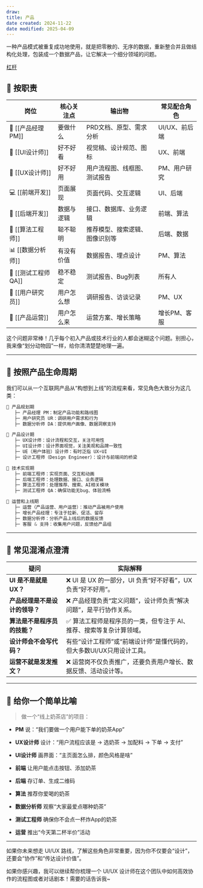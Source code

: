 ```yaml
---
draw:
title: 产品
date created: 2024-11-22
date modified: 2025-04-09
---
```


一种产品模式被重复成功地使用，就是把零散的、无序的数据，重新整合并且做结构化处理，包装成一个数据产品，让它解决一个细分领域的问题。

[杠杆](杠杆.md)

## 🧩 按职责

| 岗位              | 核心关注点 | 输出物             | 常见配合角色    |
| --------------- | ----- | --------------- | --------- |
| 🧠 [[产品经理 PM]]  | 要做什么  | PRD文档、原型、需求分析   | UI/UX、前后端 |
| 🎨 [[UI设计师]]    | 好不好看  | 视觉稿、设计规范、图标     | UX、前端     |
| 📐 [[UX设计师]]    | 好不好用  | 用户流程图、线框图、测试报告  | PM、用户研究   |
| 💻 [[前端开发]]     | 页面展现  | 页面代码、交互逻辑       | UI、后端     |
| 🔧 [[后端开发]]     | 数据与逻辑 | 接口、数据库、业务逻辑     | 前端、算法     |
| 🤖 [[算法工程师]]    | 聪不聪明  | 推荐模型、搜索逻辑、图像识别等 | 后端、数据     |
| 📊 [[数据分析师]]    | 有没有价值 | 数据报告、埋点设计       | PM、算法     |
| 🔬 [[测试工程师 QA]] | 稳不稳定  | 测试报告、Bug列表      | 所有人       |
| 🧭 [[用户研究员]]    | 用户怎么想 | 调研报告、访谈记录       | PM、UX     |
| 🚀 [[产品运营]]     | 用户怎么来 | 运营方案、增长策略       | 增长PM、客服   |

这个问题非常棒！几乎每个初入产品或技术行业的人都会迷糊这个问题。别担心，我来像“划分动物园”一样，给你清清楚楚地理一遍。

---

## 🧭 按照产品生命周期

我们可以从一个互联网产品从“构想到上线”的流程来看，常见角色大致分为这几类：

```Java
📌 产品规划期
   ├─ 产品经理 PM：制定产品功能和路线图
   ├─ 用户研究员 UR：调研用户需求和行为
   ├─ 数据分析师 DA：提供用户画像、数据洞察支持

📌 产品设计期
   ├─ UX设计师：设计流程和交互，关注可用性
   ├─ UI设计师：设计界面视觉，关注美观和品牌一致性
   ├─ UE（用户体验）设计师：有时泛指 UX+UI
   ├─ 设计工程师（Design Engineer）：设计与前端间的桥梁

📌 技术实现期
   ├─ 前端工程师：实现页面、交互和动画
   ├─ 后端工程师：处理数据、接口、业务逻辑
   ├─ 算法工程师：处理推荐、搜索、AI相关模块
   ├─ 测试工程师 QA：确保功能无bug、体验流畅

📌 运营和上线期
   ├─ 运营（产品运营、用户运营）：推动产品被用户使用
   ├─ 增长产品经理：专注于拉新、促活、留存
   ├─ 数据分析师：分析产品上线后的数据反馈
   ├─ 客服 & 支持：收集用户问题，反馈给产品组
```




---

## 🧠 常见混淆点澄清

|疑问|实际解释|
|---|---|
|**UI 是不是就是 UX？**|❌ UI 是 UX 的一部分，UI 负责“好不好看”，UX 负责“好不好用”。|
|**产品经理是不是设计的领导？**|❌ 产品经理负责“定义问题”，设计师负责“解决问题”，是平行协作关系。|
|**算法是不是程序员的技能？**|✅ 算法工程师是程序员的一类，但专注于 AI、推荐、搜索等复杂计算领域。|
|**设计师会不会写代码？**|有些“设计工程师”或“前端设计师”是懂代码的，但大多数UI/UX只用设计工具。|
|**运营不就是发发推文？**|❌ 运营岗不仅负责推广，还要负责用户增长、数据反馈、活动设计等。|

---

## 🚀 给你一个简单比喻

> 做一个“线上奶茶店”的项目：

- **PM** 说：“我们要做一个用户能下单的奶茶App”
    
- **UX设计师** 设计：“用户流程应该是 → 选奶茶 → 加配料 → 下单 → 支付”
    
- **UI设计师** 画界面：“主页面怎么排，颜色风格是啥”
    
- **前端** 让用户能点击按钮、添加奶茶
    
- **后端** 存订单、生成二维码
    
- **算法** 推荐你爱喝的奶茶
    
- **数据分析师** 观察“大家最爱点哪种奶茶”
    
- **测试工程师** 确保你不会点一杯炸App的奶茶
    
- **运营** 推出“今天第二杯半价”活动
    

---

如果你未来想走 UI/UX 路线，了解这些角色非常重要，因为你不仅要会“设计”，还要会“协作”和“传达设计价值”。

如果你感兴趣，我可以继续帮你梳理一个 UI/UX 设计师在这个团队中如何高效协作的流程图或者对话剧本！需要的话告诉我~
